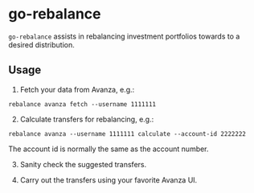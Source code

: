 # go-rebalance

`go-rebalance` assists in rebalancing investment portfolios towards to a desired distribution.


## Usage

1. Fetch your data from Avanza, e.g.:

```
rebalance avanza fetch --username 1111111
```

2. Calculate transfers for rebalancing, e.g.:

```
rebalance avanza --username 1111111 calculate --account-id 2222222
```

The account id is normally the same as the account number.

3. Sanity check the suggested transfers.

4. Carry out the transfers using your favorite Avanza UI.
